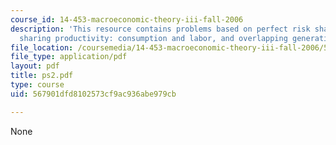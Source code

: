 ```yaml
---
course_id: 14-453-macroeconomic-theory-iii-fall-2006
description: 'This resource contains problems based on perfect risk sharing, risk
  sharing productivity: consumption and labor, and overlapping generations.'
file_location: /coursemedia/14-453-macroeconomic-theory-iii-fall-2006/567901dfd8102573cf9ac936abe979cb_ps2.pdf
file_type: application/pdf
layout: pdf
title: ps2.pdf
type: course
uid: 567901dfd8102573cf9ac936abe979cb

---
```

None